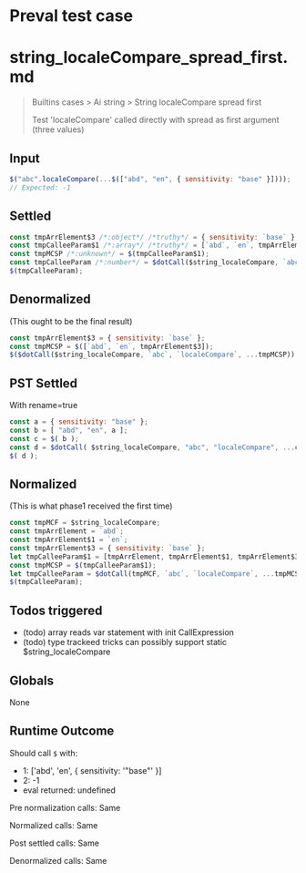 # Preval test case

# string_localeCompare_spread_first.md

> Builtins cases > Ai string > String localeCompare spread first
>
> Test 'localeCompare' called directly with spread as first argument (three values)

## Input

`````js filename=intro
$("abc".localeCompare(...$(["abd", "en", { sensitivity: "base" }])));
// Expected: -1
`````


## Settled


`````js filename=intro
const tmpArrElement$3 /*:object*/ /*truthy*/ = { sensitivity: `base` };
const tmpCalleeParam$1 /*:array*/ /*truthy*/ = [`abd`, `en`, tmpArrElement$3];
const tmpMCSP /*:unknown*/ = $(tmpCalleeParam$1);
const tmpCalleeParam /*:number*/ = $dotCall($string_localeCompare, `abc`, `localeCompare`, ...tmpMCSP);
$(tmpCalleeParam);
`````


## Denormalized
(This ought to be the final result)

`````js filename=intro
const tmpArrElement$3 = { sensitivity: `base` };
const tmpMCSP = $([`abd`, `en`, tmpArrElement$3]);
$($dotCall($string_localeCompare, `abc`, `localeCompare`, ...tmpMCSP));
`````


## PST Settled
With rename=true

`````js filename=intro
const a = { sensitivity: "base" };
const b = [ "abd", "en", a ];
const c = $( b );
const d = $dotCall( $string_localeCompare, "abc", "localeCompare", ...c );
$( d );
`````


## Normalized
(This is what phase1 received the first time)

`````js filename=intro
const tmpMCF = $string_localeCompare;
const tmpArrElement = `abd`;
const tmpArrElement$1 = `en`;
const tmpArrElement$3 = { sensitivity: `base` };
let tmpCalleeParam$1 = [tmpArrElement, tmpArrElement$1, tmpArrElement$3];
const tmpMCSP = $(tmpCalleeParam$1);
let tmpCalleeParam = $dotCall(tmpMCF, `abc`, `localeCompare`, ...tmpMCSP);
$(tmpCalleeParam);
`````


## Todos triggered


- (todo) array reads var statement with init CallExpression
- (todo) type trackeed tricks can possibly support static $string_localeCompare


## Globals


None


## Runtime Outcome


Should call `$` with:
 - 1: ['abd', 'en', { sensitivity: '"base"' }]
 - 2: -1
 - eval returned: undefined

Pre normalization calls: Same

Normalized calls: Same

Post settled calls: Same

Denormalized calls: Same
